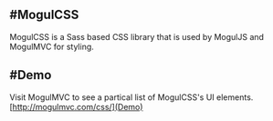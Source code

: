 #MogulCSS
---

MogulCSS is a Sass based CSS library that is used by MogulJS and MogulMVC for styling.

#Demo
---

Visit MogulMVC to see a partical list of MogulCSS's UI elements.
[http://mogulmvc.com/css/](Demo)
